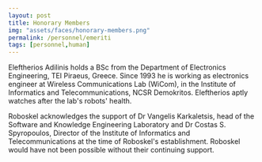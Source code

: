 ```yaml
---
layout: post
title: Honorary Members
img: "assets/faces/honorary-members.png"
permalink: /personnel/emeriti
tags: [personnel,human]
---
```


Eleftherios Adilinis holds a BSc from the Department of Electronics
Engineering, TEI Piraeus, Greece. Since 1993 he is working as
electronics engineer at Wireless Communications Lab (WiCom), in the
Institute of Informatics and Telecommunications, NCSR Demokritos.
Eleftherios aptly watches after the lab's robots' health.

Roboskel acknowledges the support of Dr Vangelis Karkaletsis, head of
the Software and Knowledge Engineering Laboratory and Dr Costas S.
Spyropoulos, Director of the Institute of Informatics and
Telecommunications at the time of Roboskel's establishment. Roboskel
would have not been possible without their continuing support.

